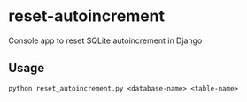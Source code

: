 # reset-autoincrement
Console app to reset SQLite autoincrement in Django

## Usage
`python reset_autoincrement.py <database-name> <table-name>`
